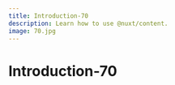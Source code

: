 ```yaml
---
title: Introduction-70
description: Learn how to use @nuxt/content.
image: 70.jpg
---
```


# Introduction-70

<article-image name="70.jpg" alt="サンプル画像"></article-image>
